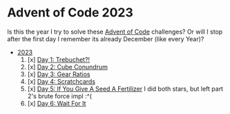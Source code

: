 # Advent of Code 2023

Is this the year I try to solve these [Advent of Code] challenges? Or will I
stop after the first day I remember its already December (like every Year)?

- [2023](https://adventofcode.com/2023)
    1. [x] [Day 1: Trebuchet?!](https://adventofcode.com/2023/day/1)
    2. [x] [Day 2: Cube Conundrum](https://adventofcode.com/2023/day/2)
    3. [x] [Day 3: Gear Ratios](https://adventofcode.com/2023/day/3)
    4. [x] [Day 4: Scratchcards](https://adventofcode.com/2023/day/4)
    5. [x] [Day 5: If You Give A Seed A Fertilizer](https://adventofcode.com/2023/day/5)
       I did both stars, but left part 2's brute force impl :^(
    6. [x] [Day 6: Wait For It](https://adventofcode.com/2023/day/6)

[Advent of Code]: <https://adventofcode.com/>
